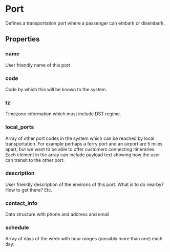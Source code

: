 # Port

Defines a transportation port where a passenger can embark or disembark.

## Properties

### name

User friendly name of this port

### code

Code by which this will be known to the system.

### tz

Timezone information which must include DST regime.

### local_ports

Array of other port codes in the system which can be reached by local transportation.
For example perhaps a ferry port and an airport are 5 miles apart, but we want to 
be able to offer customers connecting itineraries.  Each element in the array can
include payload text showing how the user can transit to the other port.

### description

User friendly description of the environs of this port.  What is to do nearby?
How to get there?  Etc.

### contact_info

Data structure with phone and address and email

### schedule

Array of days of the week with hour ranges (possibly more than one) each day.
